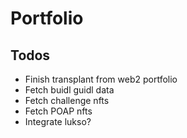 # Portfolio

## Todos

- Finish transplant from web2 portfolio
- Fetch buidl guidl data
- Fetch challenge nfts
- Fetch POAP nfts
- Integrate lukso?
